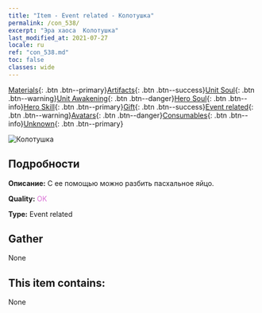 ```yaml
---
title: "Item - Event related - Колотушка"
permalink: /con_538/
excerpt: "Эра хаоса  Колотушка"
last_modified_at: 2021-07-27
locale: ru
ref: "con_538.md"
toc: false
classes: wide
---
```

 [Materials](/ItemsRU/){: .btn .btn--primary}[Artifacts](/ItemsRU/Artifacts/){: .btn .btn--success}[Unit Soul](/ItemsRU/UnitSoul/){: .btn .btn--warning}[Unit Awakening](/ItemsRU/UnitAwakening/){: .btn .btn--danger}[Hero Soul](/ItemsRU/HeroSoul/){: .btn .btn--info}[Hero Skill](/ItemsRU/HeroSkill/){: .btn .btn--primary}[Gift](/ItemsRU/Gift/){: .btn .btn--success}[Event related](/ItemsRU/Events/){: .btn .btn--warning}[Avatars](/ItemsRU/Avatars/){: .btn .btn--danger}[Consumables](/ItemsRU/Consumables/){: .btn .btn--info}[Unknown](/ItemsRU/Unknown/){: .btn .btn--primary}

 ![Колотушка](/images/t/i_10024.png)

## Подробности
 **Описание:** С ее помощью можно разбить пасхальное яйцо.

 **Quality:** <span style="color: #DA70D6">OK</span>

 **Type:** Event related

## Gather

  None

## This item contains:

  None

